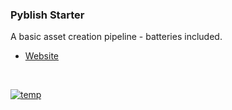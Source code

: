 ### Pyblish Starter

A basic asset creation pipeline - batteries included.

- [Website](http://pyblish.com/pyblish-starter)

<br>

[![temp](https://cloud.githubusercontent.com/assets/2152766/18875905/93263c42-84bf-11e6-8c3f-7e4045d9cd9e.png)](http://pyblish.com/pyblish-starter)
